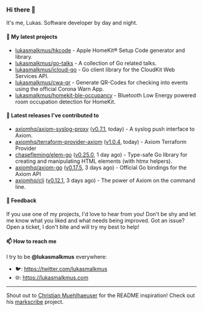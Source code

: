 ### Hi there 👋

It's me, Lukas. Software developer by day and night.

#### 🌱 My latest projects

- [lukasmalkmus/hkcode](https://github.com/lukasmalkmus/hkcode) - Apple HomeKit® Setup Code generator and library.
- [lukasmalkmus/go-talks](https://github.com/lukasmalkmus/go-talks) - A collection of Go related talks.
- [lukasmalkmus/icloud-go](https://github.com/lukasmalkmus/icloud-go) - Go client library for the CloudKit Web Services API.
- [lukasmalkmus/cwa-qr](https://github.com/lukasmalkmus/cwa-qr) - Generate QR-Codes for checking into events using the official Corona Warn App.
- [lukasmalkmus/homekit-ble-occupancy](https://github.com/lukasmalkmus/homekit-ble-occupancy) - Bluetooth Low Energy powered room occupation detection for HomeKit.

#### 🔭 Latest releases I've contributed to

- [axiomhq/axiom-syslog-proxy](https://github.com/axiomhq/axiom-syslog-proxy) ([v0.7.1](https://github.com/axiomhq/axiom-syslog-proxy/releases/tag/v0.7.1), today) - A syslog push interface to Axiom.
- [axiomhq/terraform-provider-axiom](https://github.com/axiomhq/terraform-provider-axiom) ([v1.0.4](https://github.com/axiomhq/terraform-provider-axiom/releases/tag/v1.0.4), today) - Axiom Terraform Provider
- [chasefleming/elem-go](https://github.com/chasefleming/elem-go) ([v0.25.0](https://github.com/chasefleming/elem-go/releases/tag/v0.25.0), 1 day ago) - Type-safe Go library for creating and manipulating HTML elements (with htmx helpers).
- [axiomhq/axiom-go](https://github.com/axiomhq/axiom-go) ([v0.17.5](https://github.com/axiomhq/axiom-go/releases/tag/v0.17.5), 3 days ago) - Official Go bindings for the Axiom API
- [axiomhq/cli](https://github.com/axiomhq/cli) ([v0.12.1](https://github.com/axiomhq/cli/releases/tag/v0.12.1), 3 days ago) - The power of Axiom on the command line.

#### 💬 Feedback

If you use one of my projects, I'd love to hear from you! Don't be shy and let
me know what you liked and what needs being improved. Got an issue? Open a
ticket, I don't bite and will try my best to help!

#### 📫 How to reach me

I try to be **@lukasmalkmus** everywhere:

- 🐦: https://twitter.com/lukasmalkmus
- 🌐: https://lukasmalkmus.com

---

Shout out to [Christian Muehlhaeuser](https://github.com/muesli) for the README
inspiration! Check out his [markscribe](https://github.com/muesli/markscribe)
project.
